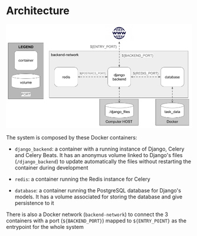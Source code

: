 # Architecture

![Alt text](./Architecture.png)

The system is composed by these Docker containers:
- `django_backend`: a container with a running instance of Django, Celery and Celery Beats. It has an anonymus volume linked to Django's files (`/django_backend`) to update automatically the files without restarting the container during development

- `redis`: a container running the Redis instance for Celery

- `database`: a container running the PostgreSQL database for Django's models. It has a volume associated for storing the database and give persistence to it

There is also a Docker network (`backend-network`) to connect the 3 containers with a port (`${BACKEND_PORT}`) mapped to `${ENTRY_POINT}` as the entrypoint for the whole system
